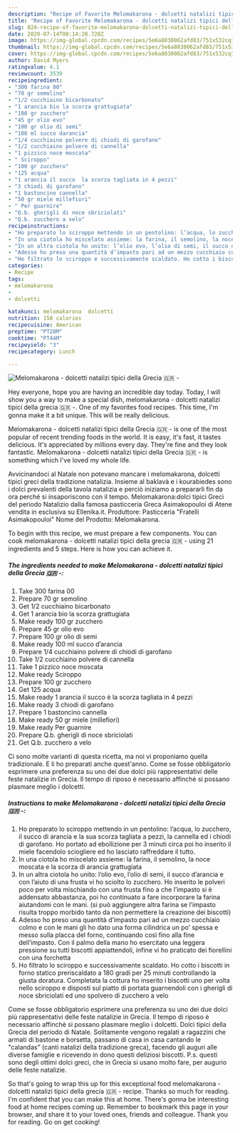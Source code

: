 ```yaml
---
description: "Recipe of Favorite Melomakarona - dolcetti natalizi tipici della Grecia 🇬🇷 -"
title: "Recipe of Favorite Melomakarona - dolcetti natalizi tipici della Grecia 🇬🇷 -"
slug: 824-recipe-of-favorite-melomakarona-dolcetti-natalizi-tipici-della-grecia
date: 2020-07-14T08:14:28.728Z
image: https://img-global.cpcdn.com/recipes/5e6a8838062afd83/751x532cq70/melomakarona-dolcetti-natalizi-tipici-della-grecia-🇬🇷-recipe-main-photo.jpg
thumbnail: https://img-global.cpcdn.com/recipes/5e6a8838062afd83/751x532cq70/melomakarona-dolcetti-natalizi-tipici-della-grecia-🇬🇷-recipe-main-photo.jpg
cover: https://img-global.cpcdn.com/recipes/5e6a8838062afd83/751x532cq70/melomakarona-dolcetti-natalizi-tipici-della-grecia-🇬🇷-recipe-main-photo.jpg
author: David Myers
ratingvalue: 4.1
reviewcount: 3539
recipeingredient:
- "300 farina 00"
- "70 gr semolino"
- "1/2 cucchiaino bicarbonato"
- "1 arancia bio la scorza grattugiata"
- "100 gr zucchero"
- "45 gr olio evo"
- "100 gr olio di semi"
- "100 ml succo darancia"
- "1/4 cucchiaino polvere di chiodi di garofano"
- "1/2 cucchiaino polvere di cannella"
- "1 pizzico noce moscata"
- " Sciroppo"
- "100 gr zucchero"
- "125 acqua"
- "1 arancia il succo  la scorza tagliata in 4 pezzi"
- "3 chiodi di garofano"
- "1 bastoncino cannella"
- "50 gr miele millefiori"
- " Per guarnire"
- "Q.b. gherigli di noce sbriciolati"
- "Q.b. zucchero a velo"
recipeinstructions:
- "Ho preparato lo sciroppo mettendo in un pentolino: l’acqua, lo zucchero, il succo di arancia e la sua scorza tagliata a pezzi, la cannella ed i chiodi di garofano. Ho portato ad ebollizione per 3 minuti circa poi ho inserito il miele facendolo sciogliere ed ho lasciato raffreddare il tutto."
- "In una ciotola ho miscelato assieme: la farina, il semolino, la noce moscata e la scorza di arancia grattugiata"
- "In un altra ciotola ho unito: l’olio evo, l’olio di semi, il succo d’arancia e con l’aiuto di una frusta vi ho sciolto lo zucchero. Ho inserito le polveri poco per volta mischiando con una frusta fino a che l’impasto si è addensato abbastanza, poi ho continuato a fare incorporare la farina aiutandomi con le mani. (si può aggiungere altra farina se l’impasto risulta troppo morbido tanto da non permettere la creazione dei biscotti)"
- "Adesso ho preso una quantità d’impasto pari ad un mezzo cucchiaio colmo e con le mani gli ho dato una forma cilindrica un po’ spessa e messo sulla placca del forno, continuando così fino alla fine dell’impasto. Con il palmo della mano ho esercitato una leggera pressione su tutti biscotti appiattendoli, infine vi ho praticato dei fiorellini con una forchetta"
- "Ho filtrato lo sciroppo e successivamente scaldato. Ho cotto i biscotti in forno statico preriscaldato a 180 gradi per 25 minuti controllando la giusta doratura. Completata la cottura ho inserito i biscotti uno per volta nello sciroppo e disposti sul piatto di portata guarnendoli con i gherigli di noce sbriciolati ed uno spolvero di zucchero a velo"
categories:
- Recipe
tags:
- melomakarona
- 
- dolcetti

katakunci: melomakarona  dolcetti 
nutrition: 158 calories
recipecuisine: American
preptime: "PT28M"
cooktime: "PT44M"
recipeyield: "3"
recipecategory: Lunch

---
```



![Melomakarona - dolcetti natalizi tipici della Grecia 🇬🇷 -](https://img-global.cpcdn.com/recipes/5e6a8838062afd83/751x532cq70/melomakarona-dolcetti-natalizi-tipici-della-grecia-🇬🇷-recipe-main-photo.jpg)

Hey everyone, hope you are having an incredible day today. Today, I will show you a way to make a special dish, melomakarona - dolcetti natalizi tipici della grecia 🇬🇷 -. One of my favorites food recipes. This time, I'm gonna make it a bit unique. This will be really delicious.

Melomakarona - dolcetti natalizi tipici della Grecia 🇬🇷 - is one of the most popular of recent trending foods in the world. It is easy, it's fast, it tastes delicious. It's appreciated by millions every day. They're fine and they look fantastic. Melomakarona - dolcetti natalizi tipici della Grecia 🇬🇷 - is something which I've loved my whole life.

Avvicinandoci al Natale non potevano mancare i melomakarona, dolcetti tipici greci della tradizione natalizia. Insieme al baklavà e i kourabiedes sono i dolci prevalenti della tavola natalizia e perciò iniziamo a prepararli fin da ora perché si insaporiscono con il tempo. Melomakarona:dolci tipici Greci del periodo Natalizio dalla famosa pasticceria Greca Asimakopouloi di Atene vendita in esclusiva su Ellenika.it. Produttore: Pasticceria &#34;Fratelli Asimakopouloi&#34; Nome del Prodotto: Melomakarona.


To begin with this recipe, we must prepare a few components. You can cook melomakarona - dolcetti natalizi tipici della grecia 🇬🇷 - using 21 ingredients and 5 steps. Here is how you can achieve it.

<!--inarticleads1-->

##### The ingredients needed to make Melomakarona - dolcetti natalizi tipici della Grecia 🇬🇷 -:

1. Take 300 farina 00
1. Prepare 70 gr semolino
1. Get 1/2 cucchiaino bicarbonato
1. Get 1 arancia bio la scorza grattugiata
1. Make ready 100 gr zucchero
1. Prepare 45 gr olio evo
1. Prepare 100 gr olio di semi
1. Make ready 100 ml succo d’arancia
1. Prepare 1/4 cucchiaino polvere di chiodi di garofano
1. Take 1/2 cucchiaino polvere di cannella
1. Take 1 pizzico noce moscata
1. Make ready  Sciroppo
1. Prepare 100 gr zucchero
1. Get 125 acqua
1. Make ready 1 arancia il succo è la scorza tagliata in 4 pezzi
1. Make ready 3 chiodi di garofano
1. Prepare 1 bastoncino cannella
1. Make ready 50 gr miele (millefiori)
1. Make ready  Per guarnire
1. Prepare Q.b. gherigli di noce sbriciolati
1. Get Q.b. zucchero a velo


Ci sono molte varianti di questa ricetta, ma noi vi proponiamo quella tradizionale. E li ho preparati anche quest&#39;anno. Come se fosse obbligatorio esprimere una preferenza su uno dei due dolci più rappresentativi delle feste natalizie in Grecia. Il tempo di riposo è necessario affinchè si possano plasmare meglio i dolcetti. 

<!--inarticleads2-->

##### Instructions to make Melomakarona - dolcetti natalizi tipici della Grecia 🇬🇷 -:

1. Ho preparato lo sciroppo mettendo in un pentolino: l’acqua, lo zucchero, il succo di arancia e la sua scorza tagliata a pezzi, la cannella ed i chiodi di garofano. Ho portato ad ebollizione per 3 minuti circa poi ho inserito il miele facendolo sciogliere ed ho lasciato raffreddare il tutto.
1. In una ciotola ho miscelato assieme: la farina, il semolino, la noce moscata e la scorza di arancia grattugiata
1. In un altra ciotola ho unito: l’olio evo, l’olio di semi, il succo d’arancia e con l’aiuto di una frusta vi ho sciolto lo zucchero. Ho inserito le polveri poco per volta mischiando con una frusta fino a che l’impasto si è addensato abbastanza, poi ho continuato a fare incorporare la farina aiutandomi con le mani. (si può aggiungere altra farina se l’impasto risulta troppo morbido tanto da non permettere la creazione dei biscotti)
1. Adesso ho preso una quantità d’impasto pari ad un mezzo cucchiaio colmo e con le mani gli ho dato una forma cilindrica un po’ spessa e messo sulla placca del forno, continuando così fino alla fine dell’impasto. Con il palmo della mano ho esercitato una leggera pressione su tutti biscotti appiattendoli, infine vi ho praticato dei fiorellini con una forchetta
1. Ho filtrato lo sciroppo e successivamente scaldato. Ho cotto i biscotti in forno statico preriscaldato a 180 gradi per 25 minuti controllando la giusta doratura. Completata la cottura ho inserito i biscotti uno per volta nello sciroppo e disposti sul piatto di portata guarnendoli con i gherigli di noce sbriciolati ed uno spolvero di zucchero a velo


Come se fosse obbligatorio esprimere una preferenza su uno dei due dolci più rappresentativi delle feste natalizie in Grecia. Il tempo di riposo è necessario affinchè si possano plasmare meglio i dolcetti. Dolci tipici della Grecia del periodo di Natale. Solitamente vengono regalati a ragazzini che armati di bastone e borsetta, passano di casa in casa cantando le &#34;calandas&#34; (canti natalizi della tradizione greca), facendo gli auguri alle diverse famiglie e ricevendo in dono questi deliziosi biscotti. P.s. questi sono degli ottimi dolci greci, che in Grecia si usano molto fare, per augurio delle feste natalizie. 

So that's going to wrap this up for this exceptional food melomakarona - dolcetti natalizi tipici della grecia 🇬🇷 - recipe. Thanks so much for reading. I'm confident that you can make this at home. There's gonna be interesting food at home recipes coming up. Remember to bookmark this page in your browser, and share it to your loved ones, friends and colleague. Thank you for reading. Go on get cooking!
